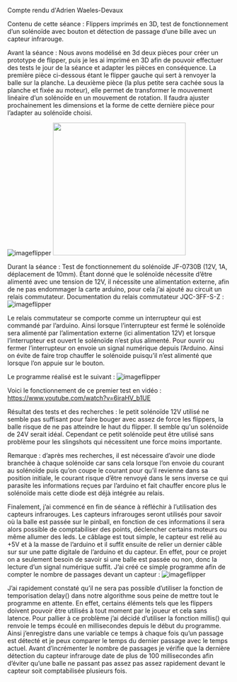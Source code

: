 Compte rendu d'Adrien Waeles-Devaux

Contenu de cette séance : Flippers imprimés en 3D, test de fonctionnement d’un solénoïde avec bouton et détection de passage d’une bille avec un capteur infrarouge.



Avant la séance : 
Nous avons modélisé en 3d deux pièces pour créer un prototype de flipper, puis je les ai imprimé en 3D afin de pouvoir effectuer des tests le jour de la séance et adapter les pièces en conséquence. La première pièce ci-dessous étant le flipper gauche qui sert à renvoyer la balle sur la planche.  La deuxième pièce (la plus petite sera cachée sous la planche et fixée au moteur), elle permet de transformer le mouvement linéaire d’un solénoïde en un mouvement de rotation. Il faudra ajuster prochainement les dimensions et la forme de cette dernière pièce pour l’adapter au solénoïde choisi.

![imageflipper](flipper_sketch3d.jpg)
<img src="flipper_impression3d.jpg" width="300">





Durant la séance :
Test de fonctionnement du solénoïde JF-0730B (12V, 1A, déplacement de 10mm).
Étant donné que le solénoïde nécessite d’être alimenté avec une tension de 12V, il nécessite une alimentation externe, afin de ne pas endommager la carte arduino, pour cela j’ai ajouté au circuit un relais commutateur. 
Documentation du relais commutateur JQC-3FF-S-Z : 
![imageflipper](documentation_relais_commutateur.jpg)

Le relais commutateur se comporte comme un interrupteur qui est commandé par l’arduino. Ainsi lorsque l’interrupteur est fermé le solénoïde sera alimenté par l’alimentation externe (ici alimentation 12V) et lorsque l’interrupteur est ouvert le solénoïde n’est plus alimenté. Pour ouvrir ou fermer l’interrupteur on envoie un signal numérique depuis l’Arduino. Ainsi on évite de faire trop chauffer le solénoide puisqu’il n’est alimenté que lorsque l’on appuie sur le bouton.

Le programme réalisé est le suivant : ![imageflipper](programme_flipper+bouton.jpg)

Voici le fonctionnement de ce premier test en vidéo :
https://www.youtube.com/watch?v=6iraHV_b1UE


Résultat des tests et des recherches : le petit solénoïde 12V utilisé ne semble pas suffisant pour faire bouger avec assez de force les flippers, la balle risque de ne pas atteindre le haut du flipper. 
Il semble qu'un solénoïde de 24V serait idéal. Cependant ce petit solénoïde peut être utilisé sans problème pour les slingshots qui nécessitent une force moins importante.

Remarque : d’après mes recherches, il est nécessaire d’avoir une diode branchée à chaque solénoïde car sans cela lorsque l’on envoie du courant au solénoïde puis qu’on coupe le courant pour qu’il revienne dans sa position initiale, le courant risque d’être renvoyé dans le sens inverse ce qui parasite les informations reçues par l’arduino et fait chauffer encore plus le solénoïde mais cette diode est déjà intégrée au relais.

Finalement, j’ai commencé en fin de séance à réfléchir à l’utilisation des capteurs infrarouges. Les capteurs infrarouges seront utilisés pour savoir où la balle est passée sur le pinball, en fonction de ces informations il sera alors possible de comptabiliser des points, déclencher certains moteurs ou même allumer des leds. Le câblage est tout simple, le capteur est relié au +5V et à la masse de l’arduino et il suffit ensuite de relier un dernier câble sur sur une patte digitale de l’arduino et du capteur. En effet, pour ce projet on a seulement besoin de savoir si une balle est passée ou non, donc la lecture d’un signal numérique suffit. J’ai créé ce simple programme afin de compter le nombre de passages devant un capteur :
![imageflipper](programme_infrarouge.jpg )


J’ai rapidement constaté qu’il ne sera pas possible d’utiliser la fonction de temporisation delay() dans notre algorithme sous peine de mettre tout le programme en attente. En effet, certains éléments tels que les flippers doivent pouvoir être utilisés à tout moment par le joueur et cela sans latence. Pour pallier à ce problème j’ai décidé d’utiliser la fonction millis() qui renvoie le temps écoulé en millisecondes depuis le début du programme. Ainsi j’enregistre dans une variable ce temps à chaque fois qu’un passage est détecté et je peux comparer le temps du dernier passage avec le temps actuel. Avant d’incrémenter le nombre de passages je vérifie que la dernière détection du capteur infrarouge date de plus de 100 millisecondes afin d’éviter qu’une balle ne passant pas assez pas assez rapidement devant le capteur soit comptabilisée plusieurs fois.
